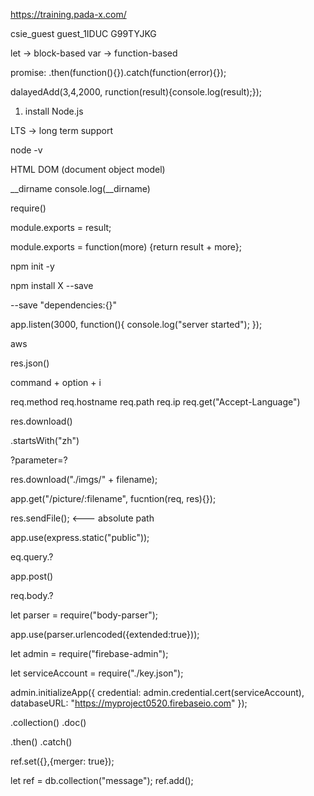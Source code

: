https://training.pada-x.com/

csie_guest
guest_1IDUC
G99TYJKG

let -> block-based
var -> function-based

promise:
.then(function(){}).catch(function(error){});

dalayedAdd(3,4,2000, runction(result){console.log(result);});

1. install Node.js

LTS -> long term support

node -v

HTML DOM (document object model)

__dirname
console.log(__dirname)

require()

module.exports = result;


module.exports = function(more) {return result + more};

npm init -y

npm install X --save

--save
"dependencies:{}"


app.listen(3000, function(){
    console.log("server started");
    });


aws

res.json()

command + option + i

req.method
req.hostname
req.path
req.ip
req.get("Accept-Language")

res.download()

.startsWith("zh")

?parameter=?

res.download("./imgs/" + filename);

app.get("/picture/:filename", fucntion(req, res){});


res.sendFile(); <--- absolute path

app.use(express.static("public"));


eq.query.?

app.post()

req.body.?

let parser = require("body-parser");

app.use(parser.urlencoded({extended:true}));


let admin = require("firebase-admin");

let serviceAccount = require("./key.json");

admin.initializeApp({
  credential: admin.credential.cert(serviceAccount),
  databaseURL: "https://myproject0520.firebaseio.com"
});


.collection()
.doc()


.then()
.catch()

ref.set({},{merger: true});


let ref = db.collection("message");
ref.add();
